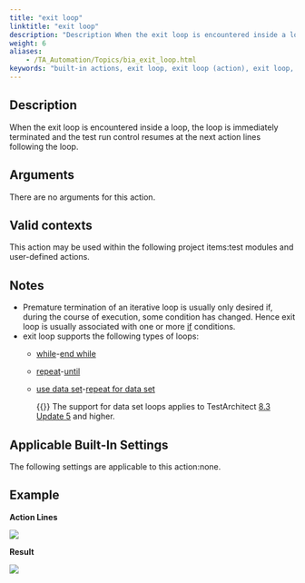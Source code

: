 ```yaml
--- 
title: "exit loop"
linktitle: "exit loop"
description: "Description When the exit loop is encountered inside a loop, the loop is immediately terminated and the test run control resumes at the next action lines following the loop. Arguments There are no ..."
weight: 6
aliases: 
    - /TA_Automation/Topics/bia_exit_loop.html
keywords: "built-in actions, exit loop, exit loop (action), exit loop, exit loop statement, break loop, terminate loop, loop break"
---
```


## Description

When the exit loop is encountered inside a loop, the loop is immediately terminated and the test run control resumes at the next action lines following the loop.

## Arguments

There are no arguments for this action.

## Valid contexts

This action may be used within the following project items:test modules and user-defined actions.

## Notes

-   Premature termination of an iterative loop is usually only desired if, during the course of execution, some condition has changed. Hence exit loop is usually associated with one or more [if](/automation-guide/action-based-testing-language/built-in-actions/test-support-actions/control-flow/if) conditions.
-   exit loop supports the following types of loops:
    -   [while](/automation-guide/action-based-testing-language/built-in-actions/test-support-actions/control-flow/while)-[end while](/automation-guide/action-based-testing-language/built-in-actions/test-support-actions/control-flow/end-while)
    -   [repeat](/automation-guide/action-based-testing-language/built-in-actions/test-support-actions/control-flow/repeat)-[until](/automation-guide/action-based-testing-language/built-in-actions/test-support-actions/control-flow/until)
    -   [use data set](/automation-guide/action-based-testing-language/built-in-actions/test-support-actions/data-sets/use-data-set)-[repeat for data set](/automation-guide/action-based-testing-language/built-in-actions/test-support-actions/data-sets/repeat-for-data-set)

        {{<note>}} The support for data set loops applies to TestArchitect [8.3 Update 5](/user-guide/version-history/features-added-to-testarchitect-8-3-update-5/) and higher.


## Applicable Built-In Settings

The following settings are applicable to this action:none.

## Example

**Action Lines**

![](/images/TA_Automation/Images/bia_exit_loop_pgm.png)

**Result**

![](/images/TA_Automation/Images/bia_exit_loop_res.png)

